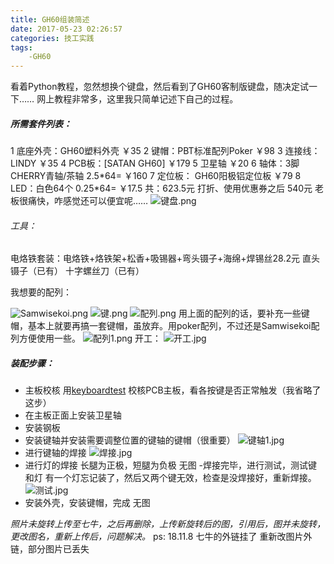 ```yaml
---
title: GH60组装简述
date: 2017-05-23 02:26:57
categories: 技工实践
tags: 
    -GH60
---
```

看着Python教程，忽然想换个键盘，然后看到了GH60客制版键盘，随决定试一下……
网上教程非常多，这里我只简单记述下自己的过程。
<!-- more -->
##### 所需套件列表：

1  底座外壳：GH60塑料外壳                    ￥35
2  键帽：PBT标准配列Poker                     ￥98
3  连接线：LINDY                                       ￥35
4   PCB板：[SATAN GH60]                         ￥179
5  卫星轴                                                       ￥20
6  轴体：3脚CHERRY青轴/茶轴 2.5\*64=  ￥160
7  定位板： GH60阳极铝定位板                 ￥79
8  LED：白色64个                       0.25\*64= ￥17.5
共：623.5元 打折、使用优惠券之后 540元 老板很痛快，咋感觉还可以便宜呢……
![键盘.png](https://i.loli.net/2018/11/08/5be441ee3ed9a.png)

###### 工具：
电烙铁套装：电烙铁+烙铁架+松香+吸锡器+弯头镊子+海绵+焊锡丝28.2元
直头镊子（已有）
十字螺丝刀（已有）

我想要的配列：

![Samwisekoi.png](https://i.loli.net/2018/11/08/5be4437a787ce.png)
![键.png](https://i.loli.net/2018/11/08/5be444362d342.png)
![配列.png](https://i.loli.net/2018/11/08/5be4447508cea.png)
用上面的配列的话，要补充一些键帽，基本上就要再搞一套键帽，虽放弃。用poker配列，不过还是Samwisekoi配列方便使用一些。
![配列1.png](https://i.loli.net/2018/11/08/5be4448cc1c6e.png)
开工：
![开工.jpg](https://i.loli.net/2018/11/08/5be444e7d80d5.jpg)
##### 装配步骤：
- 主板校核
  用[keyboardtest](http://zhouer.org/KeyboardTest/) 校核PCB主板，看各按键是否正常触发（我省略了这步）
- 在主板正面上安装卫星轴
- 安装钢板
- 安装键轴并安装需要调整位置的键轴的键帽（很重要）
  ![键轴1.jpg](https://i.loli.net/2018/11/08/5be4459bcaad8.jpg)
- 进行键轴的焊接
  ![焊接.jpg](https://i.loli.net/2018/11/08/5be445ec60121.jpg)
- 进行灯的焊接
  长腿为正极，短腿为负极
  无图
  -焊接完毕，进行测试，测试键和灯
  有一个灯忘记装了，然后又两个键无效，检查是没焊接好，重新焊接。
  ![测试.jpg](https://i.loli.net/2018/11/08/5be448c19f269.jpg)
- 安装外壳，安装键帽，完成
  无图

*照片未旋转上传至七牛，之后再删除，上传新旋转后的图，引用后，图并未旋转，更改图名，重新上传后，问题解决。*
ps: 18.11.8 七牛的外链挂了 重新改图片外链，部分图片已丢失